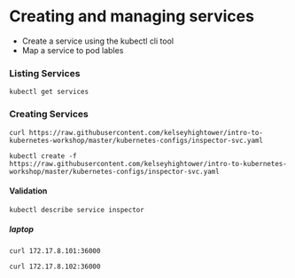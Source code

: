# Creating and managing services

* Create a service using the kubectl cli tool
* Map a service to pod lables

### Listing Services

```
kubectl get services
```

### Creating Services

```
curl https://raw.githubusercontent.com/kelseyhightower/intro-to-kubernetes-workshop/master/kubernetes-configs/inspector-svc.yaml
```

```
kubectl create -f https://raw.githubusercontent.com/kelseyhightower/intro-to-kubernetes-workshop/master/kubernetes-configs/inspector-svc.yaml
```

#### Validation
```
kubectl describe service inspector
```

##### laptop

```
curl 172.17.8.101:36000
```

```
curl 172.17.8.102:36000
```
